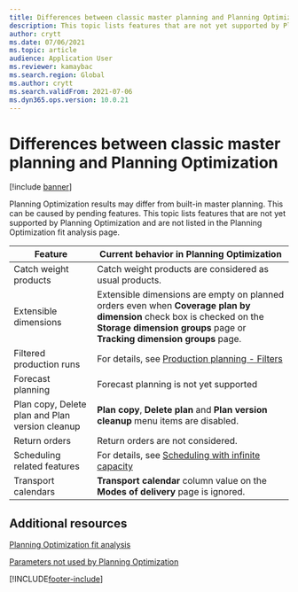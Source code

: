```yaml
---
title: Differences between classic master planning and Planning Optimization
description: This topic lists features that are not yet supported by Planning Optimization and are not listed in the Planning Optimization fit analysis page.
author: crytt
ms.date: 07/06/2021
ms.topic: article
audience: Application User
ms.reviewer: kamaybac
ms.search.region: Global
ms.author: crytt
ms.search.validFrom: 2021-07-06
ms.dyn365.ops.version: 10.0.21
---
```


# Differences between classic master planning and Planning Optimization

[!include [banner](../../includes/banner.md)]

Planning Optimization results may differ from built-in master planning. This can be caused by pending features. This topic lists features that are not yet supported by Planning Optimization and are not listed in the Planning Optimization fit analysis page.

| Feature | Current behavior in Planning Optimization |
| --- | --- |
| Catch weight products | Catch weight products are considered as usual products.|
| Extensible dimensions | Extensible dimensions are empty on planned orders even when **Coverage plan by dimension** check box is checked on the **Storage dimension groups** page or **Tracking dimension groups** page. |
| Filtered production runs | For details, see [Production planning - Filters](production-planning.md#filters) |
| Forecast planning | Forecast planning is not yet supported |
| Plan copy, Delete plan and Plan version cleanup | **Plan copy**, **Delete plan** and **Plan version cleanup** menu items are disabled. |
| Return orders | Return orders are not considered. |
| Scheduling related features | For details, see [Scheduling with infinite capacity](infinite-capacity-planning#limitations.md) |
| Transport calendars | **Transport calendar** column value on the **Modes of delivery** page is ignored. |

## Additional resources

[Planning Optimization fit analysis](planning-optimization-fit-analysis.md)

[Parameters not used by Planning Optimization](not-used-parameters.md)


[!INCLUDE[footer-include](../../../includes/footer-banner.md)]